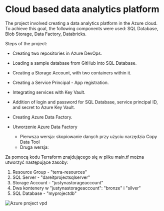 # Cloud based data analytics platform
The project involved creating a data analytics platform in the Azure cloud. To achieve this goal, the following components were used: SQL Database, Blob Storage, Data Factory, Databricks.

Steps of the project:
- Creating two repositories in Azure DevOps.
- Loading a sample database from GitHub into SQL Database.
- Creating a Storage Account, with two containers within it.
- Creating a Service Principal - App registration.
- Integrating services with Key Vault.
- Addition of login and password for SQL Database, service principal ID, and secret to Azure Key Vault.
- Creating Azure Data Factory.

- Utworzenie Azure Data Factory
   - Pierwsza wersja: skopiowanie danych przy użyciu narzędzia Copy Data Tool
   - Druga wersja:

 Za pomocą kodu Terraform znajdującego się w pliku main.tf można utworzyć następujące zasoby:

1. Resource Group - "terra-resources"
2. SQL Server - "dareitprojectsqlserver"
3. Storage Account - "justynastorageaccount" 
4. Dwa kontenery w "justynastorageaccount": "bronze" i "silver"
5. SQL Database - "myprojectdb"

 
![Azure project vpd](https://github.com/JustynaPortfolio/DareMentee/assets/159054537/92f242c1-4788-4f5b-81bf-ffc220d5651b)
